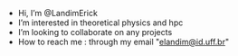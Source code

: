 - Hi, I’m @LandimErick
- I’m interested in theoretical physics and hpc
- I’m looking to collaborate on any projects
- How to reach me : through my email "elandim@id.uff.br"

<!---
LandimErick/LandimErick is a ✨ special ✨ repository because its `README.md` (this file) appears on your GitHub profile.
You can click the Preview link to take a look at your changes.
--->
